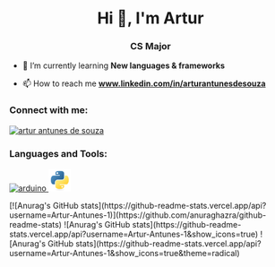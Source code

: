 <h1 align="center">Hi 👋, I'm Artur</h1>
<h3 align="center">CS Major</h3>

- 🌱 I’m currently learning **New languages & frameworks**

- 📫 How to reach me **www.linkedin.com/in/arturantunesdesouza**

<h3 align="left">Connect with me:</h3>
<p align="left">
<a href="https://linkedin.com/in/artur antunes de souza" target="blank"><img align="center" src="https://raw.githubusercontent.com/rahuldkjain/github-profile-readme-generator/master/src/images/icons/Social/linked-in-alt.svg" alt="artur antunes de souza" height="30" width="40" /></a>
</p>

<h3 align="left">Languages and Tools:</h3>
<p align="left"> <a href="https://www.arduino.cc/" target="_blank" rel="noreferrer"> <img src="https://cdn.worldvectorlogo.com/logos/arduino-1.svg" alt="arduino" width="40" height="40"/> </a> <a href="https://www.python.org" target="_blank" rel="noreferrer"> <img src="https://raw.githubusercontent.com/devicons/devicon/master/icons/python/python-original.svg" alt="python" width="40" height="40"/> </a> </p>
[![Anurag's GitHub stats](https://github-readme-stats.vercel.app/api?username=Artur-Antunes-1)](https://github.com/anuraghazra/github-readme-stats)
![Anurag's GitHub stats](https://github-readme-stats.vercel.app/api?username=Artur-Antunes-1&show_icons=true)
![Anurag's GitHub stats](https://github-readme-stats.vercel.app/api?username=Artur-Antunes-1&show_icons=true&theme=radical)
